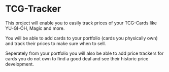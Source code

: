 # TCG-Tracker

This project will enable you to easily track prices of your TCG-Cards like YU-GI-OH, Magic and more. 

You will be able to add cards to your portfolio (cards you physically own) and track their prices to make sure when to sell.

Seperately from your portfolio you will also be able to add price trackers for cards you do not own to find a good deal and see their historic price development.
